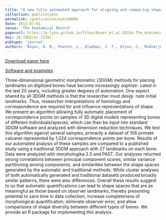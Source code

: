 ```yaml
---
title: "A new fully automated approach for aligning and comparing shapes"
collection: publications
permalink: /publication/auto3DGMa
date: 2015-07-01
venue: 'The Anatomical Record'
paperurl: https://g-lynn.github.io/files/Boyer_et_al-2015a-The_Anatomical_Record.pdf
doi: 10.1002/ar.23202
pubtype: 'journal'
authors: 'Boyer, D. M., Puente, J., Gladman, J. T., Glynn, C., Mukherjee, S., Yapuncich, G. S., and Daubechies, I.'
---
```


[Download paper here](https://g-lynn.github.io/files/Boyer_et_al-2015a-The_Anatomical_Record.pdf)

[Software and examples](http://www2.stat.duke.edu/~sayan/auto3dgm/index.shtml)

Three-dimensional geometric morphometric (3DGM) methods for
placing landmarks on digitized bones have become increasingly sophisti- cated in the last 20 years, including greater degrees of automation. One aspect shared by all 3DGM methods is that the researcher must desig- nate initial landmarks. Thus, researcher interpretations of homology and correspondence are required for and influence representations of shape. We present an algorithm allowing fully automatic placement of correspondence points on samples of 3D digital models representing bones of different individuals/species, which can then be input into standard 3DGM software and analyzed with dimension reduction techniques. We test this algorithm against several samples, primarily a dataset of 106 primate calcanei represented by 1,024 correspondence points per bone. Results of our automated analysis of these samples are compared to a published study using a traditional 3DGM approach with 27 landmarks on each bone. Data were analyzed with morphologika 2.5 and PAST. Our analyses returned strong correlations between principal component scores, similar variance partitioning among components, and similarities between the shape spaces generated by the automatic and traditional methods. While cluster analyses of both automatically generated and traditional datasets produced broadly similar patterns, there were also differences. Overall these results suggest to us that automatic quantifications can lead to shape spaces that are as meaningful as those based on observer landmarks, thereby presenting potential to save time in data collection, increase completeness of morphological quantification, eliminate observer error, and allow comparisons of shape diversity between different types of bones. We provide an R package for implementing this analysis.
